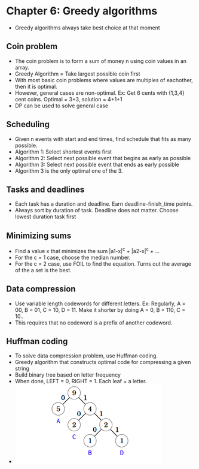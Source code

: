 Chapter 6: Greedy algorithms
===
 * Greedy algorithms always take best choice at that moment

Coin problem
---
 * The coin problem is to form a sum of money n using coin values in an array.
 * Greedy Algorithm = Take largest possible coin first
 * With most basic coin problems where values are multiples of eachother, then it is optimal.
 * However, general cases are non-optimal. Ex: Get 6 cents with {1,3,4} cent coins. Optimal = 3+3, solution = 4+1+1
 * DP can be used to solve general case

Scheduling
---
 * Given n events with start and end times, find schedule that fits as many possible.
 * Algorithm 1: Select shortest events first
 * Algorithm 2: Select next possible event that begins as early as possible
 * Algorithm 3: Select next possible event that ends as early possible
 * Algorithm 3 is the only optimal one of the 3.

Tasks and deadlines
---
 * Each task has a duration and deadline. Earn deadline-finish_time points.
 * Always sort by duration of task. Deadline does not matter. Choose lowest duration task first

Minimizing sums
---
 * Find a value x that minimizes the sum |a1-x|<sup>c</sup> + |a2-x|<sup>c</sup> + ...
 * For the c = 1 case, choose the median number.
 * For the c = 2 case, use FOIL to find the equation. Turns out the average of the a set is the best.

Data compression
---
 * Use variable length codewords for different letters. Ex: Regularly, A = 00, B = 01, C = 10, D = 11. Make it shorter by doing A = 0, B = 110, C = 10..
 * This requires that no codeword is a prefix of another codeword.

Huffman coding
---
 * To solve data compression problem, use Huffman coding. 
 * Greedy algorithm that constructs optimal code for compressing a given string
 * Build binary tree based on letter frequency
 * When done, LEFT = 0, RIGHT = 1. Each leaf = a letter.
 * ![image](./images/huffman-coding.png)
